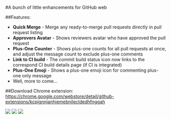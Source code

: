#A bunch of little enhancements for GitHub web

##Features:
* **Quick Merge** - Merge any ready-to-merge pull requests directly in pull request listing
* **Approvers Avatar** - Shows reviewers avatar who have approved the pull request
* **Plus-One Counter** - Shows plus-one counts for all pull requests at once, and adjust the message count to exclude plus-one comments
* **Link to CI build** - The commit build status icon now links to the correspond CI build details page (if CI is integrated)
* **Plus-One Emoji** - Shows a plus-one emoji icon for commenting plus-one only message
* Well, more to come...

##Download
Chrome extension: https://chrome.google.com/webstore/detail/github-extensions/kcpjgnnjanhjemebnjlecldedhfnggah

![](https://github.com/ayltai/GitHub-Extensions/blob/master/screenshot1.png "") ![](https://github.com/ayltai/GitHub-Extensions/blob/master/screenshot3.png "") ![](https://github.com/ayltai/GitHub-Extensions/blob/master/screenshot2.png "")